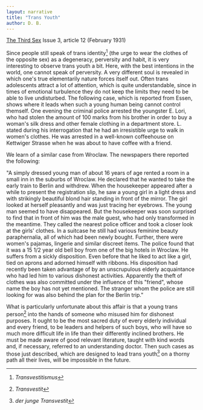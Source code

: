 ```yaml
---
layout: narrative
title: "Trans Youth"
author: D. B.
---
```


[The Third Sex](/das-dritte-geschlecht/) Issue 3, article 12 (February 1931)


Since people still speak of trans identity[^fn1] (the urge to wear the clothes of the opposite sex) as a degeneracy, perversity and habit, it is very interesting to observe trans youth a bit. Here, with the best intentions in the world, one cannot speak of perversity. A very different soul is revealed in which one's true elementarily nature forces itself out. Often trans adolescents attract a lot of attention, which is quite understandable, since in times of emotional turbulence they do not keep the limits they need to be able to live undisturbed. The following case, which is reported from Essen, shows where it leads when such a young human being cannot control themself. One evening the criminal police arrested the youngster E. Lori, who had stolen the amount of 100 marks from his brother in order to buy a woman's silk dress and other female clothing in a department store. L. stated during his interrogation that he had an irresistible urge to walk in women's clothes. He was arrested in a well-known coffeehouse on Kettwiger Strasse when he was about to have coffee with a friend.

We learn of a similar case from Wroclaw. The newspapers there reported the following:

"A simply dressed young man of about 16 years of age rented a room in a small inn in the suburbs of Wroclaw. He declared that he wanted to take the early train to Berlin and withdrew. When the housekeeper appeared after a while to present the registration slip, he saw a young girl in a light dress and with strikingly beautiful blond hair standing in front of the mirror. The girl looked at herself pleasantly and was just tracing her eyebrows. The young man seemed to have disappeared. But the housekeeper was soon surprised to find that in front of him was the male guest, who had only transformed in the meantime. They called the nearest police officer and took a closer look at the girls' clothes. In a suitcase he still had various feminine beauty paraphernalia, all of which had been newly bought. Further, there were women's pajamas, lingerie and similar discreet items. The police found that it was a 15 1/2 year old bell boy from one of the big hotels in Wroclaw. He suffers from a sickly disposition. Even before that he liked to act like a girl, tied on aprons and adorned himself with ribbons. His disposition had recently been taken advantage of by an unscrupulous elderly acquaintance who had led him to various dishonest activities. Apparently the theft of clothes was also committed under the influence of this "friend", whose name the boy has not yet mentioned. The stranger whom the police are still looking for was also behind the plan for the Berlin trip."

What is particularly unfortunate about this affair is that a young trans person[^fn3] into the hands of someone who misused him for dishonest purposes. It ought to be the most sacred duty of every elderly individual and every friend, to be leaders and helpers of such boys, who will have so much more difficult life in life than their differently inclined brothers. He must be made aware of good relevant literature, taught with kind words and, if necessary, referred to an understanding doctor. Then such cases as those just described, which are designed to lead trans youth[^fn2] on a thorny path all their lives, will be impossible in the future. 

[^fn1]: _Transvestitismus_
[^fn2]: _der junge Transvestit_
[^fn3]: _Transvestit_
